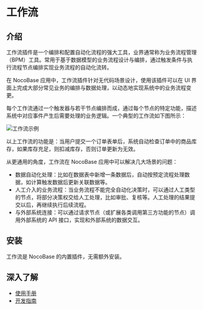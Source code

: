 # 工作流

## 介绍

工作流插件是一个编排和配置自动化流程的强大工具，业界通常称为业务流程管理（BPM）工具。常用于基于数据模型的业务流程设计与编排，通过触发条件与执行流程节点编排实现业务流程的自动化流转。

在 NocoBase 应用中，工作流插件针对无代码场景设计，使用该插件可以在 UI 界面上完成大部分常见业务的编排与数据处理，以动态地实现系统中的业务流程变更。

每个工作流通过一个触发器与若干节点编排而成，通过每个节点的特定功能，描述系统中对应事件产生后需要处理的业务逻辑。一个典型的工作流如下图所示：

![工作流示例](https://nocobase-docs.oss-cn-beijing.aliyuncs.com/4511011beac54779cb68e66555ebf8a8.png)

以上工作流的功能是：当用户提交一个订单表单后，系统自动检查订单中的商品库存，如果库存充足，则扣减库存，否则订单更新为无效。

从更通用的角度，工作流在 NocoBase 应用中可以解决几大场景的问题：

- 数据自动化处理：比如在数据表中新增一条数据后，自动按预定流程处理数据，如计算触发数据后更新关联数据等。
- 人工介入的业务流程：当业务流程不能完全自动化决策时，可以通过人工类型的节点，将部分决策权交给人工处理，比如审批、复核等。人工处理的结果提交以后，再继续执行后续流程。
- 与外部系统连接：可以通过请求节点（或扩展各类调用第三方功能的节点）调用外部系统的 API 接口，实现和外部系统的数据交互。

## 安装

工作流是 NocoBase 的内置插件，无需额外安装。

## 深入了解

- [使用手册](../manual/index/index.md)
- [开发指南](../development/index/index.md)

